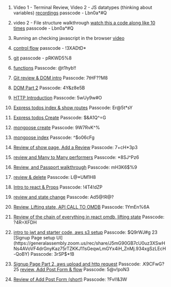 1. Video 1 - Terminal Review, Video 2 - JS datatypes (thinking about variables) [recordings](https://urldefense.com/v3/__https://generalassembly.zoom.us/rec/share/Wto_fzgty-YjOz5FUiS3xQb0Hzak-0mvHmzV1-GbuCnossyuyNuWVgG3zdDh0uXB.C-XS3KxSesOWZ9xm__;!!GgcXpDZ2N9l6uyZJ!nLhS-M3PgIRV9OvaCI7mj62Hv73y-pK7pOZNMnknQrzz9Sv3wPCKkAhWe1XTSca0V30Hp5L3ouh6_9zgQQNiXGv__1M$)
passcode - Lbn0a*#Q
2. video 2 - File structure walkthrough [watch this a code along like 10 times](https://generalassembly.zoom.us/rec/play/_PtJo6f_ssxreW7030omwHo6BaaUDnnjsw9f9TAdTXD4NCXfEa_0UjPWAy5WCX0yhOLz8hz10JzffCE8.YxYFuGhASN5FGC4x?canPlayFromShare=true&from=share_recording_detail&continueMode=true&componentName=rec-play&originRequestUrl=https%3A%2F%2Fgeneralassembly.zoom.us%2Frec%2Fshare%2FWto_fzgty-YjOz5FUiS3xQb0Hzak-0mvHmzV1-GbuCnossyuyNuWVgG3zdDh0uXB.C-XS3KxSesOWZ9xm&autoplay=true&startTime=1706055276000)
passcode - Lbn0a*#Q
3. Running an checking javascript in the browser [video](https://www.youtube.com/watch?v=Azod_7VscLM)
4. [control flow](https://generalassembly.zoom.us/rec/play/mkFy0Q1IirVmgVSDpeHcX45embDnbs1TqpUTsb-f5Zgwcock1JaJBQ5iP4ke2xVseNH0zC6zZqbtEYay.2FoMpNUu3k4modQl?canPlayFromShare=true&from=share_recording_detail&continueMode=true&componentName=rec-play&originRequestUrl=https%3A%2F%2Fgeneralassembly.zoom.us%2Frec%2Fshare%2Fi76JsAGMc8hA7Tbxt4qxFTOTQNL9IeuPTSdi_wIuM-jOSCbkr5GuXbCz361M2hAJ.g67Iahusi1JICUBF)
passcode - !3XADtD*
5. [git](https://generalassembly.zoom.us/rec/play/WipnEV9nNOsSY6e3aq3q7AJJoxsnY-fK4Ykr1WY8Oksz7FvKgKdEQ3AmewtXsSEbWYrVWLTPAl2ue_en.hay69TXgAvCs0-8Y?canPlayFromShare=true&from=share_recording_detail&continueMode=true&componentName=rec-play&originRequestUrl=https%3A%2F%2Fgeneralassembly.zoom.us%2Frec%2Fshare%2FTL1r72X2VSljlq-DCY8yyMECp7YN7QXW8dnw6V3lM8JIFDNLJa3TL_w3U6mgZSPU.DppOYUIIGG81_SOc)
passcode - pRKWD5%8
6. [functions](https://generalassembly.zoom.us/rec/play/FYQgZxUxetNARbsLxdNxphoON1YtWAWs08wm1-jMvIUYg2xDWoNeZCap5TmD2KFKjmUj1GpBauaWasxW.YzyOmLVnzDR7sI3t?canPlayFromShare=true&from=share_recording_detail&continueMode=true&componentName=rec-play&originRequestUrl=https%3A%2F%2Fgeneralassembly.zoom.us%2Frec%2Fshare%2Fz_9r-MrBwPSKpaGt7-AIow5OLuOJDwaWWNK7dyQoCxB1rqUakKwKxQ54KOYyfHns.a7jU1KfWkbICc4ba)
Passcode: @t1hyb!!
7. [Git review & DOM intro](https://generalassembly.zoom.us/rec/share/905YAcXkKa3YcDOAnV6ILPYZV1TxISYG20gVJbkem9VHXjBJia7hrwoIqZUW--qG.g_xjNcmW9ofcP3cU)
Passcode: 7tHF??M8
8. [DOM Part 2](https://hub.generalassemb.ly/learn/course/front-end-fundamentals-21-parent-us-online-ec-25-september-2023-21-december-2023-200996-v2/dom-manipulation-events/introduction-to-the-dom?page=1)
Passcode: 4Y&z8e5B
9. [HTTP Introduction](https://generalassembly.zoom.us/rec/share/sIj04SQkaI00QoipqriXMouqlrXddL8dLMsAH0mCeX5X9dE8wY2Ye18W6T0LNOM.1gw7biaiAHuYN4_c)
Passcode: 5wUy9w#O
10. [Express todos index & show routes](https://urldefense.com/v3/__https://generalassembly.zoom.us/rec/share/8bxviSk4Oy91SoekE7GZPRkR_SX_GIAVCS3g8XuC6dKBuUw9MOGo8KITOF0pj8AO.bA-2MUaMXQzG-aDF__;!!GgcXpDZ2N9l6uyZJ!j8Sc1JxZyL7Qc6QuuF8CRM7PZoM0zcrilIguGUHhOX5bVvHyt8GC57HHZa2vYn4-qECT_SzcOyV-D5QpneIKgTEAT24$)
Passcode: Er@5t*sY
11. [Express todos Create](https://generalassembly.zoom.us/rec/share/QaxFvSyoH4qtiV4TZJ4wXktoPCmbPvhwJNmKFEZhSQ7rQ5LHATg4CnOAjmvMuCQ.hCyIc-h8Zw-lQzYr)
Passcode: $&A1Q^=G


12. [mongoose create](https://generalassembly.zoom.us/rec/share/DisEe6o6JXu_W1aYML8CZB9QapdV3fYvG8MbQGI4OIOSrzy2w8BwcZ9BMTIyoAnL.F4RvJsGpei_TA0ir)
Passcode: 9W7RvK^%
13. [mongoose index](https://generalassembly.zoom.us/rec/share/5P0kiZpoROaVLEuTb4HW1GYgIRnJTG9eMK7Zpy3fpW9eeCzNZV41mO1c5eont7nj.jNY1vxzbMTIRHDyD)
Passcode: ^$o06cFg
14. [Review of show page, Add a Review](https://generalassembly.zoom.us/rec/share/8WysMn7CH5R0CZwlP-0-AIRmhl519NvKuMOtLRjAMj4gz2J8MorxXUWLsqVKDiXE.WpHdgPmJPY11FsRu)
Passcode: 7+cH*3p3
15. [review and Many to Many performers](https://generalassembly.zoom.us/rec/share/i-ghcaxEIMIvaO6iDmdRUStlVhGSYD6opixcSJIdEM2vC82X3LEf2C0KMB2jMwes.wKpdhghnYABvB6Ff)
Passcode: *8SJ^Pz6
16. [Review, and Passport walkthrough](https://urldefense.com/v3/__https://generalassembly.zoom.us/rec/share/5ZvSZm1dYnbL73Ylkutrkt9_st0leo3Z90sjOwDZ6IP7mdElYjJK8NY9bag8Coyi.dpFKVgnz2TRkbG33__;!!GgcXpDZ2N9l6uyZJ!mwjv3ZGTxuL-AcuYZQzO1CY2RRs8NqJjIfa2YLNXq3iPLKsWOYaJGWpj4on2SAphDvxNuX_yMclfpaH2HCTGM40yWGs$)
Passcode: mH3K6$%9
17. [review & delete](https://urldefense.com/v3/__https://generalassembly.zoom.us/rec/share/vPRd_wEGN_nzMF_uaKRnfEVjCdbG1xTZRX1Ckf1vH31zA4KblY3Vua5mQZTPeJqv.LSTNpemL6MN6uOjn__;!!GgcXpDZ2N9l6uyZJ!n_yPATIQzp0Hc3gJbOBRQe1k34whppcnSwPOumMDs1N0CQW_fF3AZe07jAC6rNUFrM3iVVEydFb5EtdbYuYWNM0hvKg$)
Passcode: L@*UM1H8
18. [Intro to react & Props](https://generalassembly.zoom.us/rec/play/VStdK9TXy5pgitjqnxkLVsqRxw4pBZ0KVk4RyET6vFxLyj5BSrzlwVK68N71hOk8FO40QfrTbVN4iau_.FhEkh0d5k10Z1eIw?canPlayFromShare=true&from=share_recording_detail&continueMode=true&componentName=rec-play&originRequestUrl=https%3A%2F%2Fgeneralassembly.zoom.us%2Frec%2Fshare%2Fxh03fe8qbk3YStk2dVKyARClCbeZwXGCFNec23Fr71fU7AV9PuMnThcBuwOPAoI9.jjyJhbBYFcyFiFgo)
Passcode: !4T4!dZP
19. [review and state change](https://urldefense.com/v3/__https://generalassembly.zoom.us/rec/share/9bnu3YXWOAfdgROPbF_ZHY7IJPUlPuLUAa2wtTnS3kHPSsuvX6_oFRaSz5IiL9pr.Li3Q7M2MZB6AoM4u__;!!GgcXpDZ2N9l6uyZJ!iwuzIlVGA3EXvoZMlugXH8bJlxjcxvnLsY12L09FCXMxjFLGjVwYS17M2Jqn8nqB1qkH-d7eif-qy_HQr00VoQ_pXPU$)
Passcode: Ad5@!R@?
20. [Review, Lifting state, API CALL TO OMDB](https://urldefense.com/v3/__https://generalassembly.zoom.us/rec/share/FWs9DjeUoGDWadTqnxOf8UX_h9fZe7PfKq04HLSQNTs40WHrmJQa0u6Y_XUw9bjW.12V3vSWm6TPCvvKl__;!!GgcXpDZ2N9l6uyZJ!kdlVUb4J1ynOaIPNXVbu4LiqinUT3Rs1VdxqiMhMX3Z5q-tX9uAj7nEqxgVX1ABDEw2aPVQ3zz-0c_5znKuayu5WsCQ$)
Passcode: 1YmEn%6A
21. [Review of the chain of everything in react omdb, lifting state](https://generalassembly.zoom.us/rec/share/26NsR06o3CrEjrZw_ug_9Ez5HrXmvsRPLZFDRFO7DxVkYaXSQHG73ycQxi6KCv0.hB_wv2nDUNPakuw8)
Passcode: ?4R=XFDH
22. [intro to jwt and starter code, aws s3 setup](https://generalassembly.zoom.us/rec/share/bg2BpxWccZufm03B1H6F0E-pNYmUZu7xKt-YMNrJ29fV3GbgcMOC9RBfOBG9-n9e.x-XNxTT7ycVc0NPf)
Passcode: $Q9rWJ#g
23 [Signup Page setup UI](https://generalassembly.zoom.us/rec/share/J5mG90GB7cU0uz3XSwHNs4AVoVF4drGnyKaz75rTZKKJ11sGeqwLmGYx4iH_ZnMj.934xgSzLEcH-QoBY)
Passcode: 3rSP$*!B
24. [Signup Page Part 2, aws upload and http request](https://generalassembly.zoom.us/rec/share/-6us-YFyx053BUVuB5dNhmgEjyEW_xUAjGNcSLeLdmiL0JqN7N6WizMLT-w4SWBV.YNYyl_8ie064sI3M)
Passcode: .K9CFwG?
25 [review, Add Post Form & flow](https://urldefense.com/v3/__https://generalassembly.zoom.us/rec/share/rLYGMPurrh7JAGuJadaPgnFYTFXIHAvEPP604r7dkJemHxXThhxIqf6VLr2ZStLZ.lIQdec7g-I8-AHWH__;!!GgcXpDZ2N9l6uyZJ!m6KtwShix2ILnJUag1c74noFyiVUrHT0LEDLwZAkTtoFEa2g3t8YYQhKXzfE-wGPkl3C4WeNelTmzy2BjHs5oNOxujo$)
Passcode: 5@v!poN3
26. [Review of Add Post Form (short)](https://urldefense.com/v3/__https://generalassembly.zoom.us/rec/share/vJnWHVYpbC4brJ4J3xoI0LJi-zhvBDYXU65axGmNjp1QrZp0HA8HAaUiKgP4vkyA._JKFnbuwzKOSx0Ys__;!!GgcXpDZ2N9l6uyZJ!n7EDYVomSUwROVM8OUawsRGw9rc8Gn76DArix_FfDla7hmNHzqlrRau5vnp0pQMpBeK7G_V9d7enr-nGwNhBpTHTcUE$)
Passcode: ?FvI!&3W
